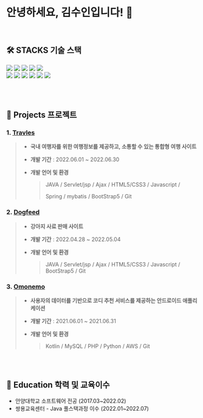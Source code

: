 # 안녕하세요, 김수인입니다! 👋

<br/>


  ## 🛠️ STACKS 기술 스택 
  
<img src="https://img.shields.io/badge/JAVA-F47D31?style=for-the-badge"/> <img src="https://img.shields.io/badge/Kotlin-7F52FF?style=for-the-badge&logo=Kotlin&logoColor=white"/> <img src="https://img.shields.io/badge/Spring-6DB33F?style=for-the-badge&logo=Spring&logoColor=white"/>  <img src="https://img.shields.io/badge/Oracle-F80000?style=for-the-badge&logo=Oracle&logoColor=white"/> <img src="https://img.shields.io/badge/Mybatis-26689A?style=for-the-badge"/> <br>
  <img src="https://img.shields.io/badge/Javascript-F7DF1E?style=for-the-badge&logo=JavaScript&logoColor=white"/> <img src="https://img.shields.io/badge/HTML5-E34F26?style=for-the-badge&logo=HTML5&logoColor=white"/> <img src="https://img.shields.io/badge/CSS3-1572B6?style=for-the-badge&logo=CSS3&logoColor=white"/> <img src="https://img.shields.io/badge/Ajax-40AEF0?style=for-the-badge"/> <img src="https://img.shields.io/badge/Apache Tomcat-F8DC75?style=for-the-badge&logo=ApacheTomcat&logoColor=white"/> <img src="https://img.shields.io/badge/Git-181717?style=for-the-badge&logo=GitHub&logoColor=white"/>

<br/><br/>

## 📌 Projects 프로젝트
### 1. [Travles][TravelsLink] 
[TravelsLink]: https://github.com/sususuoin/Travels

> * **국내 여행자를 위한 여행정보를 제공하고, 소통할 수 있는 통합형 여행 사이트**
> 
> * **개발 기간** : 2022.06.01 ~ 2022.06.30
> 
> * **개발 언어 및 환경**  
> 
>   >JAVA / Servlet/jsp /  Ajax /  HTML5/CSS3 /  Javascript / 
>   >
>   >Spring /  mybatis /  BootStrap5 /  Git




### 2. [Dogfeed][DogfeedLink]
[DogfeedLink]: https://github.com/sususuoin/DogFeed

> * **강아지 사료 판매 사이트**
> 
> * **개발 기간** : 2022.04.28 ~ 2022.05.04
> 
> * **개발 언어 및 환경**  
>   >JAVA  /  Servlet/jsp / Ajax / HTML5/CSS3 / Javascript / BootStrap5 / Git




### 3. [Omonemo][OmonemoLink]
[OmonemoLink]: https://github.com/sususuoin/Omonemo

> * **사용자의 데이터를 기반으로 코디 추천 서비스를 제공하는 안드로이드 애플리케이션**
> 
> * **개발 기간** : 2021.06.01 ~ 2021.06.31
> 
> * **개발 언어 및 환경**  
>   >Kotlin / MySQL / PHP / Python / AWS / Git

<br/><br/>

  
## 🏫 Education 학력 및 교육이수
* 안양대학교 소프트웨어 전공 (2017.03~2022.02) 
* 쌍용교육센터 - Java 풀스택과정 이수 (2022.01~2022.07) 
<br/><br/>



